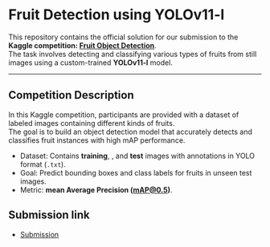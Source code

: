 # Fruit Detection using YOLOv11-l

This repository contains the official solution for our submission to the **Kaggle competition: [Fruit Object Detection](https://www.kaggle.com/competitions/2425-ii-ait-3002-2-object-detection)**.  
The task involves detecting and classifying various types of fruits from still images using a custom-trained **YOLOv11-l** model.

---

## Competition Description

In this Kaggle competition, participants are provided with a dataset of labeled images containing different kinds of fruits.  
The goal is to build an object detection model that accurately detects and classifies fruit instances with high mAP performance.

- Dataset: Contains **training**, , and **test** images with annotations in YOLO format (`.txt`).
- Goal: Predict bounding boxes and class labels for fruits in unseen test images.
- Metric: **mean Average Precision (mAP@0.5)**.

## Submission link
- [Submission](https://www.kaggle.com/code/letien41/submission) 
